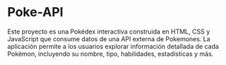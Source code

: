 # Poke-API
Este proyecto es una Pokédex interactiva construida en HTML, CSS y JavaScript que consume datos de una API externa de Pokemones. La aplicación permite a los usuarios explorar información detallada de cada Pokémon, incluyendo su nombre, tipo, habilidades, estadísticas y más.
